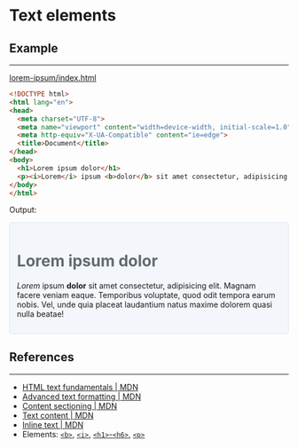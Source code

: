 # Text elements

## Example
---

[lorem-ipsum/index.html](lorem-ipsum/index.html)
```html
<!DOCTYPE html>
<html lang="en">
<head>
  <meta charset="UTF-8">
  <meta name="viewport" content="width=device-width, initial-scale=1.0">
  <meta http-equiv="X-UA-Compatible" content="ie=edge">
  <title>Document</title>
</head>
<body>
  <h1>Lorem ipsum dolor</h1>
  <p><i>Lorem</i> ipsum <b>dolor</b> sit amet consectetur, adipisicing elit. Magnam facere veniam eaque. Temporibus voluptate, quod odit tempora earum nobis. Vel, unde quia placeat laudantium natus maxime dolorem quasi nulla beatae!</p>
</body>
</html>
```

Output:

<div style="border-radius: 0.3rem;background-color: #f3f6fa;border: solid 1px #dce6f0; padding: 0.8rem;">
  <h1 style="color: #606c71;">Lorem ipsum dolor</h1>
  <p><i>Lorem</i> ipsum <b>dolor</b> sit amet consectetur, adipisicing elit. Magnam facere veniam eaque. Temporibus voluptate, quod odit tempora earum nobis. Vel, unde quia placeat laudantium natus maxime dolorem quasi nulla beatae!</p>
</div>

## References
---

* [HTML text fundamentals \| MDN](https://developer.mozilla.org/en-US/docs/Learn/HTML/Introduction_to_HTML/HTML_text_fundamentals)
* [Advanced text formatting \| MDN](https://developer.mozilla.org/en-US/docs/Learn/HTML/Introduction_to_HTML/Advanced_text_formatting)
* [Content sectioning \| MDN](https://developer.mozilla.org/en-US/docs/Web/HTML/Element#Content_sectioning)
* [Text content \| MDN](https://developer.mozilla.org/en-US/docs/Web/HTML/Element#Text_content)
* [Inline text \| MDN](https://developer.mozilla.org/en-US/docs/Web/HTML/Element#Inline_text_semantics)
* Elements: [`<b>`](https://developer.mozilla.org/en-US/docs/Web/HTML/Element/b),
  [`<i>`](https://developer.mozilla.org/en-US/docs/Web/HTML/Element/i),
  [`<h1>`-`<h6>`](https://developer.mozilla.org/en-US/docs/Web/HTML/Element/Heading_Elements),
  [`<p>`](https://developer.mozilla.org/en-US/docs/Web/HTML/Element/p)